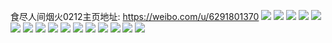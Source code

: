 食尽人间烟火0212主页地址: https://weibo.com/u/6291801370 
![](https://wx4.sinaimg.cn/mw2000/006RNKXgly1h8wa3qzamxj30po10b7cq.jpg) 
![](https://wx4.sinaimg.cn/mw2000/006RNKXgly1h8wa3reykhj30u014q142.jpg) 
![](https://wx4.sinaimg.cn/mw2000/006RNKXgly1h8wa3rn7m6j30nv16a7ch.jpg) 
![](https://wx4.sinaimg.cn/mw2000/006RNKXgly1h6j6amr012j318v0tyjvg.jpg) 
![](https://wx4.sinaimg.cn/mw2000/006RNKXgly1h6j69utow0j316m0twjzl.jpg) 
![](https://wx4.sinaimg.cn/mw2000/006RNKXgly1h6j6a81859j30u01hcnbw.jpg) 
![](https://wx4.sinaimg.cn/mw2000/006RNKXgly1h6j6850wyrj31hb0tzwqh.jpg) 
![](https://wx4.sinaimg.cn/mw2000/006RNKXgly1h6dk1trstmj30u01hcn0h.jpg) 
![](https://wx4.sinaimg.cn/mw2000/006RNKXgly1h6dk1ul66uj30u01hcn8g.jpg) 
![](https://wx4.sinaimg.cn/mw2000/006RNKXgly1h4x49x6tgdj30u01hc19m.jpg) 
![](https://wx4.sinaimg.cn/mw2000/006RNKXgly1h4x49xjgzgj30u01hck43.jpg) 
![](https://wx4.sinaimg.cn/mw2000/006RNKXgly1h4x49xugx0j30mf13uwna.jpg) 
![](https://wx4.sinaimg.cn/mw2000/006RNKXgly1h4csaljorzj30u01hc7rn.jpg) 
![](https://wx4.sinaimg.cn/mw2000/006RNKXgly1h3qfexkqucj30iz0y4ju4.jpg) 
![](https://wx4.sinaimg.cn/mw2000/006RNKXgly1h3qfey3vi2j30np165n1r.jpg) 
![](https://wx4.sinaimg.cn/mw2000/006RNKXgly1h3qfeyl6kcj30u01hcwr9.jpg) 
